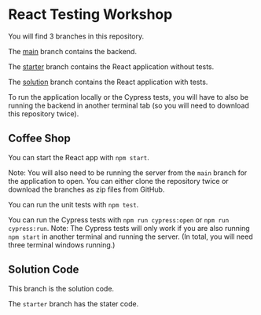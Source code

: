 # React Testing Workshop

You will find 3 branches in this repository.

The [main](https://github.com/bignerdranch/react-testing-workshop) branch contains the backend.

The [starter](https://github.com/bignerdranch/react-testing-workshop/tree/starter) branch contains the React application without tests.

The [solution](https://github.com/bignerdranch/react-testing-workshop/tree/solution) branch contains the React application with tests.

To run the application locally or the Cypress tests, you will have to also be running the backend in another terminal tab (so you will need to download this repository twice).

## Coffee Shop

You can start the React app with `npm start`.

Note: You will also need to be running the server from the `main` branch for the application to open.
You can either clone the repository twice or download the branches as zip files from GitHub.

You can run the unit tests with `npm test`.

You can run the Cypress tests with `npm run cypress:open` or `npm run cypress:run`.
Note: The Cypress tests will only work if you are also running `npm start` in another terminal and running the server.
(In total, you will need three terminal windows running.)

## Solution Code

This branch is the solution code.

The `starter` branch has the stater code.
